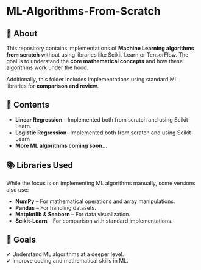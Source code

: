 # ML-Algorithms-From-Scratch

## 📌 About

This repository contains implementations of **Machine Learning algorithms from scratch** without using libraries like Scikit-Learn or TensorFlow. The goal is to understand the **core mathematical concepts** and how these algorithms work under the hood.

Additionally, this folder includes implementations using standard ML libraries for **comparison and review**.

## 📂 Contents
- **Linear Regression** - Implemented both from scratch and using Scikit-Learn.
- **Logistic Regression**- Implemented both from scratch and using Scikit-Learn  
- **More ML algorithms coming soon…**  

## 📚 Libraries Used

While the focus is on implementing ML algorithms manually, some versions also use:

- **NumPy** – For mathematical operations and array manipulations.  
- **Pandas** – For handling datasets.  
- **Matplotlib & Seaborn** – For data visualization.  
- **Scikit-Learn** – For comparison with standard implementations.  

## 🎯 Goals

✔ Understand ML algorithms at a deeper level.  
✔ Improve coding and mathematical skills in ML. 
